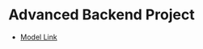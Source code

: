 # Advanced Backend Project

- [Model Link](https://www.youtube.com/redirect?event%3Dvideo_description%26redir_token%3DQUFFLUhqbnRrRkdod285dldFUkN6ZG1HMlUwS3RPNmstd3xBQ3Jtc0tuVDhRMW9ycUJvY2tvTHE2dFRUWnRMeGdTWlpjeEpjYjRrNldCYVRKSTVSTGVYUVA1bXpwcU52ZEVsN2NXQUwxM3JUN21GeDBpamFoQXI5WGxWQURHX0s2bDJSU1YtRjlBMmNDalFNeWhDWlA1RWtLcw%26q%3Dhttps%3A%2F%2Fapp.eraser.io%2Fworkspace%2FYtPqZ1VogxGy1jzIDkzj%3Forigin%3Dshare%26v%3D9B4CvtzXRpc)